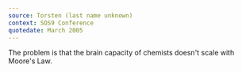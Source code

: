 ```yaml
---
source: Torsten (last name unknown)
context: SOS9 Conference
quotedate: March 2005
---
```

The problem is that the brain capacity of chemists doesn't scale with Moore's Law.
